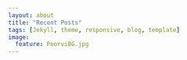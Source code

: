 ```yaml
---
layout: about
title: "Recent Posts"
tags: [Jekyll, theme, responsive, blog, template]
image:
  feature: PoorviBG.jpg
---
```


